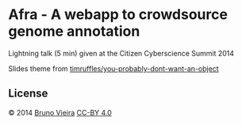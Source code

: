 Afra - A webapp to crowdsource genome annotation
================================================

Lightning talk (5 min) given at the Citizen Cyberscience Summit 2014

Slides theme from [timruffles/you-probably-dont-want-an-object](//github.com/timruffles/you-probably-dont-want-an-object)

License
-------

© 2014 [Bruno Vieira](//bmpvieira.com) [CC-BY 4.0](//creativecommons.org/licenses/by/4.0/deed.en_US)
